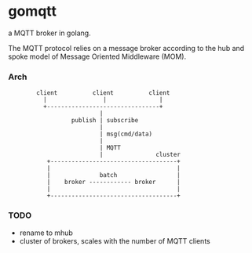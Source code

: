 gomqtt
======

a MQTT broker in golang.

The MQTT protocol relies on a message broker according to the hub and spoke model 
of Message Oriented Middleware (MOM).


### Arch

            client          client          client
              |                |               |
              +--------------------------------+
                              |
                      publish | subscribe
                              |
                              | msg(cmd/data)
                              |
                              | MQTT
                              |               cluster
               +------------------------------------+
               |                                    |
               |              batch                 |
               |    broker ------------ broker      |
               |                                    |
               +------------------------------------+


### TODO
*   rename to mhub
*   cluster of brokers, scales with the number of MQTT clients
